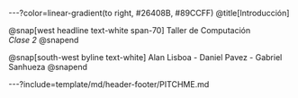 ---?color=linear-gradient(to right, #26408B, #89CCFF)
@title[Introducción]

@snap[west headline text-white span-70]
Taller de Computación<br>*Clase 2*
@snapend

@snap[south-west byline  text-white]
Alan Lisboa - Daniel Pavez - Gabriel Sanhueza
@snapend

---?include=template/md/header-footer/PITCHME.md

